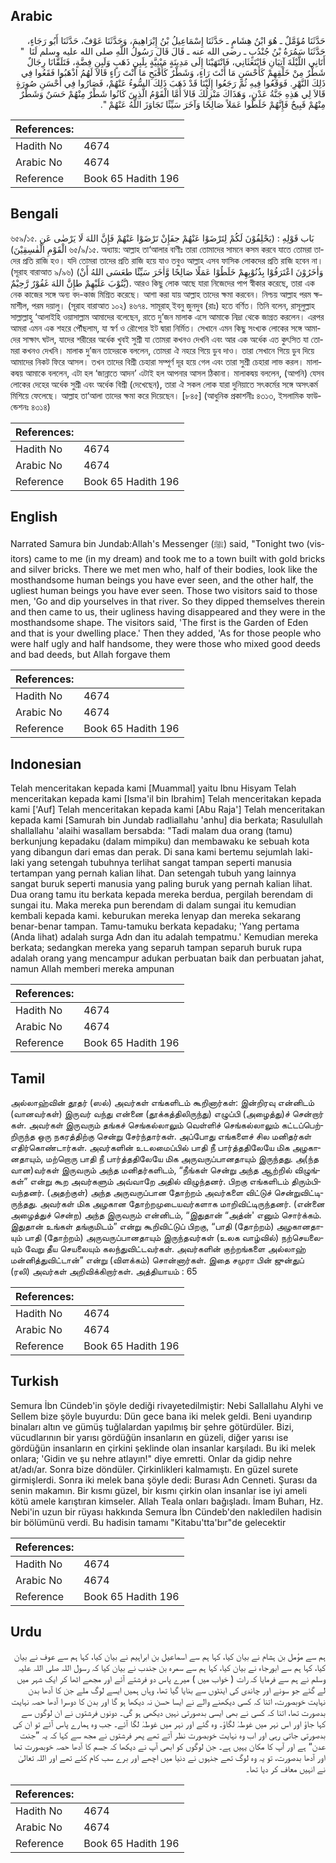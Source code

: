 ## Arabic


<div dir="rtl" lang="ar" style={{fontSize:'larger',backgroundColor:'#f8f9fa',padding:20}}>
حَدَّثَنَا مُؤَمَّلٌ ـ هُوَ ابْنُ هِشَامٍ ـ حَدَّثَنَا إِسْمَاعِيلُ بْنُ إِبْرَاهِيمَ، وَحَدَّثَنَا عَوْفٌ، حَدَّثَنَا أَبُو رَجَاءٍ، حَدَّثَنَا سَمُرَةُ بْنُ جُنْدُبٍ ـ رضى الله عنه ـ قَالَ قَالَ رَسُولُ اللَّهِ صلى الله عليه وسلم لَنَا ‏ "‏ أَتَانِي اللَّيْلَةَ آتِيَانِ فَابْتَعَثَانِي، فَانْتَهَيْنَا إِلَى مَدِينَةٍ مَبْنِيَّةٍ بِلَبِنِ ذَهَبٍ وَلَبِنِ فِضَّةٍ، فَتَلَقَّانَا رِجَالٌ شَطْرٌ مِنْ خَلْقِهِمْ كَأَحْسَنِ مَا أَنْتَ رَاءٍ، وَشَطْرٌ كَأَقْبَحِ مَا أَنْتَ رَاءٍ قَالاَ لَهُمُ اذْهَبُوا فَقَعُوا فِي ذَلِكَ النَّهْرِ‏.‏ فَوَقَعُوا فِيهِ ثُمَّ رَجَعُوا إِلَيْنَا قَدْ ذَهَبَ ذَلِكَ السُّوءُ عَنْهُمْ، فَصَارُوا فِي أَحْسَنِ صُورَةٍ قَالاَ لِي هَذِهِ جَنَّةُ عَدْنٍ، وَهَذَاكَ مَنْزِلُكَ قَالاَ أَمَّا الْقَوْمُ الَّذِينَ كَانُوا شَطْرٌ مِنْهُمْ حَسَنٌ وَشَطْرٌ مِنْهُمْ قَبِيحٌ فَإِنَّهُمْ خَلَطُوا عَمَلاً صَالِحًا وَآخَرَ سَيِّئًا تَجَاوَزَ اللَّهُ عَنْهُمْ ‏"‏‏.‏
</div>
<div style={{backgroundColor:'#f8f9fa',padding:20, marginBottom: 10}}><table> <thead> <tr> <th>References:</th> <th></th> </tr> </thead> <tbody><tr><td>Hadith No</td><td>4674</td></tr><tr><td>Arabic No</td><td>4674</td></tr><tr><td>Reference</td><td>Book 65 Hadith 196</td></tr></tbody></table></div>

## Bengali


<div dir="ltr" lang="bn" style={{fontSize:'larger',backgroundColor:'#f8f9fa',padding:20}}>
৬৫৯/১৫. بَاب قَوْلِهِ : (يَحْلِفُوْنَ لَكُمْ لِتَرْضَوْا عَنْهُمْ جفَإِنْ تَرْضَوْا عَنْهُمْ فَإِنَّ اللهَ لَا يَرْضٰى عَنِ الْقَوْمِ الْفٰسِقِيْنَ) ৬৫/৯/১৫. অধ্যায়: আল্লাহ তা‘আলার বাণীঃ তারা তোমাদের সামনে কসম করবে যাতে তোমরা তাদের প্রতি রাজি হও। যদি তোমরা তাদের প্রতি রাজি হয়ে যাও তবুও আল্লাহ এসব ফাসিক লোকদের প্রতি রাজি হবেন না। (সূরাহ বারাআত ৯/৯৬) (وَاٰخَرُوْنَ اعْتَرَفُوْا بِذُنُوْبِهِمْ خَلَطُوْا عَمَلًا صَالِحًا وَّاٰخَرَ سَيِّئًا طعَسَى اللهُ أَنْ يَّتُوْبَ عَلَيْهِمْ طإِنَّ اللهَ غَفُوْرٌ رَّحِيْمٌ). আরও কিছু লোক আছে যারা নিজেদের পাপ স্বীকার করেছে, তারা এক নেক কাজের সঙ্গে অন্য বদ-কাজ মিশ্রিত করেছে। আশা করা যায় আল্লাহ তাদের ক্ষমা করবেন। নিশ্চয় আল্লাহ পরম ক্ষমাশীল, পরম দয়ালু। (সূরাহ বারাআত ১০২) ৪৬৭৪. সামূরাহ্ ইবনু জুনদুব (রাঃ) হতে বর্ণিত। তিনি বলেন, রাসূলুল্লাহ সাল্লাল্লাহু ‘আলাইহি ওয়াসাল্লাম আমাদের বলেছেন, রাতে দু’জন মালাক এসে আমাকে নিদ্রা থেকে জাগ্রত করলেন। এরপর আমরা এমন এক শহরে পৌঁছলাম, যা স্বর্ণ ও রৌপ্যের ইট দ্বারা নির্মিত। সেখানে এমন কিছু সংখ্যক লোকের সঙ্গে আমাদের সাক্ষাৎ ঘটল, যাদের শরীরের অর্ধেক খুবই সুশ্রী যা তোমরা কখনও দেখনি এবং আর এক অর্ধেক এত কুৎসিত যা তোমরা কখনও দেখনি। মালাক দু’জন তাদেরকে বললেন, তোমরা ঐ নহরে গিয়ে ডুব দাও। তারা সেখানে গিয়ে ডুব দিয়ে আমাদের নিকট ফিরে আসল। তখন তাদের বিশ্রী চেহারা সম্পূর্ণ দূর হয়ে গেল এবং তারা সুশ্রী চেহারা লাভ করল। মালাকদ্বয় আমাকে বললেন, এটা হল ‘জান্নাতে আদন’ এটাই হল আপনার আসল ঠিকানা। মালাকদ্বয় বললেন, (আপনি) যেসব লোকের দেহের অর্ধেক সুশ্রী এবং অর্ধেক বিশ্রী (দেখেছেন), তারা ঐ সকল লোক যারা দুনিয়াতে সৎকর্মের সঙ্গে অসৎকর্ম মিশিয়ে ফেলেছে। আল্লাহ তা‘আলা তাদের ক্ষমা করে দিয়েছেন। [৮৪৫] (আধুনিক প্রকাশনীঃ ৪৩১৩, ইসলামিক ফাউন্ডেশনঃ ৪৩১৪)
</div>
<div style={{backgroundColor:'#f8f9fa',padding:20, marginBottom: 10}}><table> <thead> <tr> <th>References:</th> <th></th> </tr> </thead> <tbody><tr><td>Hadith No</td><td>4674</td></tr><tr><td>Arabic No</td><td>4674</td></tr><tr><td>Reference</td><td>Book 65 Hadith 196</td></tr></tbody></table></div>

## English


<div dir="ltr" lang="en" style={{fontSize:'larger',backgroundColor:'#f8f9fa',padding:20}}>
Narrated Samura bin Jundab:Allah's Messenger (ﷺ) said, "Tonight two (visitors) came to me (in my dream) and took me to a town built with gold bricks and silver bricks. There we met men who, half of their bodies, look like the mosthandsome human beings you have ever seen, and the other half, the ugliest human beings you have ever seen. Those two visitors said to those men, 'Go and dip yourselves in that river. So they dipped themselves therein and then came to us, their ugliness having disappeared and they were in the mosthandsome shape. The visitors said, 'The first is the Garden of Eden and that is your dwelling place.' Then they added, 'As for those people who were half ugly and half handsome, they were those who mixed good deeds and bad deeds, but Allah forgave them
</div>
<div style={{backgroundColor:'#f8f9fa',padding:20, marginBottom: 10}}><table> <thead> <tr> <th>References:</th> <th></th> </tr> </thead> <tbody><tr><td>Hadith No</td><td>4674</td></tr><tr><td>Arabic No</td><td>4674</td></tr><tr><td>Reference</td><td>Book 65 Hadith 196</td></tr></tbody></table></div>

## Indonesian


<div dir="ltr" lang="id" style={{fontSize:'larger',backgroundColor:'#f8f9fa',padding:20}}>
Telah menceritakan kepada kami [Muammal] yaitu Ibnu Hisyam Telah menceritakan kepada kami [Isma'il bin Ibrahim] Telah menceritakan kepada kami ['Auf] Telah menceritakan kepada kami [Abu Raja'] Telah menceritakan kepada kami [Samurah bin Jundab radliallahu 'anhu] dia berkata; Rasulullah shallallahu 'alaihi wasallam bersabda: "Tadi malam dua orang (tamu) berkunjung kepadaku (dalam mimpiku) dan membawaku ke sebuah kota yang dibangun dari emas dan perak. Di sana kami bertemu sejumlah laki-laki yang setengah tubuhnya terlihat sangat tampan seperti manusia tertampan yang pernah kalian lihat. Dan setengah tubuh yang lainnya sangat buruk seperti manusia yang paling buruk yang pernah kalian lihat. Dua orang tamu itu berkata kepada mereka berdua, pergilah berendam di sungai itu. Maka mereka pun berendam di dalam sungai itu kemudian kembali kepada kami. keburukan mereka lenyap dan mereka sekarang benar-benar tampan. Tamu-tamuku berkata kepadaku; 'Yang pertama (Anda lihat) adalah surga Adn dan itu adalah tempatmu.' Kemudian mereka berkata; sedangkan mereka yang separuh tampan separuh buruk rupa adalah orang yang mencampur adukan perbuatan baik dan perbuatan jahat, namun Allah memberi mereka ampunan
</div>
<div style={{backgroundColor:'#f8f9fa',padding:20, marginBottom: 10}}><table> <thead> <tr> <th>References:</th> <th></th> </tr> </thead> <tbody><tr><td>Hadith No</td><td>4674</td></tr><tr><td>Arabic No</td><td>4674</td></tr><tr><td>Reference</td><td>Book 65 Hadith 196</td></tr></tbody></table></div>

## Tamil


<div dir="ltr" lang="ta" style={{fontSize:'larger',backgroundColor:'#f8f9fa',padding:20}}>
அல்லாஹ்வின் தூதர் (ஸல்) அவர்கள் எங்களிடம் கூறினார்கள்: இன்றிரவு என்னிடம் (வானவர்கள்) இருவர் வந்து என்னை (தூக்கத்திலிருந்து) எழுப்பி (அழைத்து)ச் சென்றார் கள். அவர்கள் இருவரும் தங்கச் செங்கல்லாலும் வெள்ளிச் செங்கல்லாலும் கட்டப்பெற்றிருந்த ஒரு நகரத்திற்கு சென்று சேர்ந்தார்கள். அப்போது எங்களைச் சில மனிதர்கள் எதிர்கொண்டார்கள். அவர்களின் உடலமைப்பில் பாதி நீ பார்த்ததிலேயே மிக அழகானதாயும், மற்றொரு பாதி நீ பார்த்ததிலேயே மிக அருவருப்பானதாயும் இருந்தது. அ(ந்த வான)வர்கள் இருவரும் அந்த மனிதர்களிடம், “நீங்கள் சென்று அந்த ஆற்றில் விழுங்கள்” என்று கூற அவர்களும் அவ்வாறே அதில் விழுந்தனர். பிறகு எங்களிடம் திரும்பிவந்தனர். (அதற்குள்) அந்த அருவருப்பான தோற்றம் அவர்களை விட்டுச் சென்றுவிட்டிருந்தது. அவர்கள் மிக அழகான தோற்றமுடையவர்களாக மாறிவிட்டிருந்தனர். (என்னை அழைத்துச் சென்ற) அந்த இருவரும் என்னிடம், “இதுதான் “அத்ன்' எனும் சொர்க்கம். இதுதான் உங்கள் தங்குமிடம்” என்று கூறிவிட்டுப் பிறகு, “பாதி (தோற்றம்) அழகானதாயும் பாதி (தோற்றம்) அருவருப்பானதாயும் இருந்தவர்கள் (உலக வாழ்வில்) நற்செயலையும் வேறு தீய செயலையும் கலந்துவிட்டவர்கள். அவர்களின் குற்றங்களை அல்லாஹ் மன்னித்துவிட்டான்” என்று (விளக்கம்) சொன்னார்கள். இதை சமுரா பின் ஜுன்துப் (ரலி) அவர்கள் அறிவிக்கிறார்கள். அத்தியாயம் : 65
</div>
<div style={{backgroundColor:'#f8f9fa',padding:20, marginBottom: 10}}><table> <thead> <tr> <th>References:</th> <th></th> </tr> </thead> <tbody><tr><td>Hadith No</td><td>4674</td></tr><tr><td>Arabic No</td><td>4674</td></tr><tr><td>Reference</td><td>Book 65 Hadith 196</td></tr></tbody></table></div>

## Turkish


<div dir="ltr" lang="tr" style={{fontSize:'larger',backgroundColor:'#f8f9fa',padding:20}}>
Semura İbn Cündeb'in şöyle dediği rivayetedilmiştir: Nebi Sallallahu Alyhi ve Sellem bize şöyle buyurdu: Dün gece bana iki melek geldi. Beni uyandırıp binaları altın ve gümüş tuğlalardan yapılmış bir şehre götürdüler. Bizi, vücudlarının bir yarısı gördüğün insanların en güzeli, diğer yarısı ise gördüğün insanların en çirkini şeklinde olan insanlar karşıladı. Bu iki melek onlara; 'Gidin ve şu nehre atlayın!" diye emretti. Onlar da gidip nehre at/adı/ar. Sonra bize döndüler. Çirkinlikleri kalmamıştı. En güzel surete girmişlerdi. Sonra iki melek bana şöyle dedi: Burası Adn Cenneti. Şurası da senin makamın. Bir kısmı güzel, bir kısmı çirkin olan insanlar ise iyi ameli kötü amele karıştıran kimseler. Allah Teala onları bağışladı. İmam Buharı, Hz. Nebi'in uzun bir rüyası hakkında Semura İbn Cündeb'den nakledilen hadisin bir bölümünü verdi. Bu hadisin tamamı "Kitabu'tta'bır"de gelecektir
</div>
<div style={{backgroundColor:'#f8f9fa',padding:20, marginBottom: 10}}><table> <thead> <tr> <th>References:</th> <th></th> </tr> </thead> <tbody><tr><td>Hadith No</td><td>4674</td></tr><tr><td>Arabic No</td><td>4674</td></tr><tr><td>Reference</td><td>Book 65 Hadith 196</td></tr></tbody></table></div>

## Urdu


<div dir="rtl" lang="ur" style={{fontSize:'larger',backgroundColor:'#f8f9fa',padding:20}}>
ہم سے مؤمل بن ہشام نے بیان کیا، کہا ہم سے اسماعیل بن ابراہیم نے بیان کیا، کہا ہم سے عوف نے بیان کیا، کہا ہم سے ابورجاء نے بیان کیا، کہا ہم سے سمرہ بن جندب نے بیان کیا کہ رسول اللہ صلی اللہ علیہ وسلم نے ہم سے فرمایا کہ رات ( خواب میں ) میرے پاس دو فرشتے آئے اور مجھے اٹھا کر ایک شہر میں لے گئے جو سونے اور چاندی کی اینٹوں سے بنایا گیا تھا، وہاں ہمیں ایسے لوگ ملے جن کا آدھا بدن نہایت خوبصورت، اتنا کہ کسی دیکھنے والے نے ایسا حسن نہ دیکھا ہو گا اور بدن کا دوسرا آدھا حصہ نہایت بدصورت تھا، اتنا کہ کسی نے بھی ایسی بدصورتی نہیں دیکھی ہو گی۔ دونوں فرشتوں نے ان لوگوں سے کہا جاؤ اور اس نہر میں غوطہٰ لگاؤ۔ وہ گئے اور نہر میں غوطہٰ لگا آئے۔ جب وہ ہمارے پاس آئے تو ان کی بدصورتی جاتی رہی اور اب وہ نہایت خوبصورت نظر آتے تھے پھر فرشتوں نے مجھ سے کہا کہ یہ ”جنت عدن“ ہے اور آپ کا مکان یہیں ہے۔ جن لوگوں کو ابھی آپ نے دیکھا کہ جسم کا آدھا حصہ خوبصورت تھا اور آدھا بدصورت، تو یہ وہ لوگ تھے جنہوں نے دنیا میں اچھے اور برے سب کام کئے تھے اور اللہ تعالیٰ نے انہیں معاف کر دیا تھا۔
</div>
<div style={{backgroundColor:'#f8f9fa',padding:20, marginBottom: 10}}><table> <thead> <tr> <th>References:</th> <th></th> </tr> </thead> <tbody><tr><td>Hadith No</td><td>4674</td></tr><tr><td>Arabic No</td><td>4674</td></tr><tr><td>Reference</td><td>Book 65 Hadith 196</td></tr></tbody></table></div>
